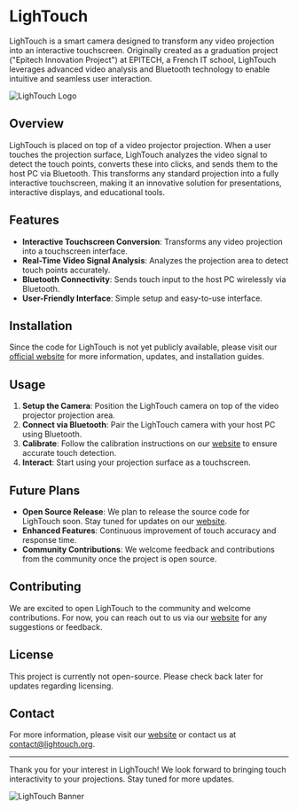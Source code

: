 # LighTouch

LighTouch is a smart camera designed to transform any video projection into an interactive touchscreen. Originally created as a graduation project ("Epitech Innovation Project") at EPITECH, a French IT school, LighTouch leverages advanced video analysis and Bluetooth technology to enable intuitive and seamless user interaction.

![LighTouch Logo](https://lightouchorg.github.io/logo.png)

## Overview

LighTouch is placed on top of a video projector projection. When a user touches the projection surface, LighTouch analyzes the video signal to detect the touch points, converts these into clicks, and sends them to the host PC via Bluetooth. This transforms any standard projection into a fully interactive touchscreen, making it an innovative solution for presentations, interactive displays, and educational tools.

## Features

- **Interactive Touchscreen Conversion**: Transforms any video projection into a touchscreen interface.
- **Real-Time Video Signal Analysis**: Analyzes the projection area to detect touch points accurately.
- **Bluetooth Connectivity**: Sends touch input to the host PC wirelessly via Bluetooth.
- **User-Friendly Interface**: Simple setup and easy-to-use interface.

## Installation

Since the code for LighTouch is not yet publicly available, please visit our [official website](https://lightouchorg.github.io) for more information, updates, and installation guides.

## Usage

1. **Setup the Camera**: Position the LighTouch camera on top of the video projector projection area.
2. **Connect via Bluetooth**: Pair the LighTouch camera with your host PC using Bluetooth.
3. **Calibrate**: Follow the calibration instructions on our [website](https://lightouchorg.github.io) to ensure accurate touch detection.
4. **Interact**: Start using your projection surface as a touchscreen.

## Future Plans

- **Open Source Release**: We plan to release the source code for LighTouch soon. Stay tuned for updates on our [website](https://lightouchorg.github.io).
- **Enhanced Features**: Continuous improvement of touch accuracy and response time.
- **Community Contributions**: We welcome feedback and contributions from the community once the project is open source.

## Contributing

We are excited to open LighTouch to the community and welcome contributions. For now, you can reach out to us via our [website](https://lightouchorg.github.io) for any suggestions or feedback.

## License

This project is currently not open-source. Please check back later for updates regarding licensing.

## Contact

For more information, please visit our [website](https://lightouchorg.github.io) or contact us at [contact@lightouch.org](mailto:contact@lightouch.org).

---

Thank you for your interest in LighTouch! We look forward to bringing touch interactivity to your projections. Stay tuned for more updates.

![LighTouch Banner](https://lightouchorg.github.io/banner.png)
